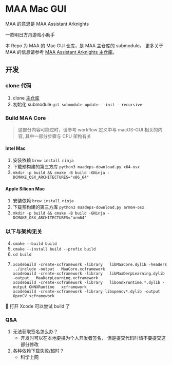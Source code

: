 # MAA Mac GUI

MAA 的意思是 MAA Assistant Arknights

一款明日方舟游戏小助手

本 Repo 为 MAA 的 Mac GUI 仓库，是 MAA 主仓库的 submodule。 更多关于 MAA 的信息请参考 [MAA Assistant Arknights 主仓库](https://github.com/MaaAssistantArknights/MaaAssistantArknights)。

## 开发

### clone 代码
1. clone [主仓库](https://github.com/MaaAssistantArknights/MaaAssistantArknights)
2. 初始化 submodule `git submodule update --init --recursive`

### Build MAA Core
> 这部分内容可能过时，请参考 workflow 定义中与 macOS-GUI 相关的内容, 其中一部分步骤与 CPU 架构有关

#### Intel Mac
1. 安装依赖 `brew install ninja`
2. 下载预构建的第三方库 `python3 maadeps-download.py x64-osx`
3. `mkdir -p build && cmake -B build -GNinja -DCMAKE_OSX_ARCHITECTURES="x86_64"`

#### Apple Silicon Mac
1. 安装依赖 `brew install ninja`
2. 下载预构建的第三方库 `python3 maadeps-download.py arm64-osx`
3. `mkdir -p build && cmake -B build -GNinja -DCMAKE_OSX_ARCHITECTURES="arm64"`

### 以下与架构无关
4. `cmake --build build`
5. `cmake --install build --prefix build`
6. `cd build`
7. ```
   xcodebuild -create-xcframework -library   libMaaCore.dylib -headers ../include -output   MaaCore.xcframework
   xcodebuild -create-xcframework -library   libMaaDerpLearning.dylib -output   MaaDerpLearning.xcframework
   xcodebuild -create-xcframework -library   libonnxruntime.*.dylib -output ONNXRuntime   xcframework
   xcodebuild -create-xcframework -library libopencv*.dylib -output OpenCV.xcframework
   ```

🎉 打开 Xcode 可以尝试 build 了

### Q&A

1. 无法获取签名怎么办？
    - 开发时可以在本地更换为个人开发者签名， 但是提交代码时请不要提交这部分修改
2. 各种依赖下载失败/超时？
    - 科学上网

